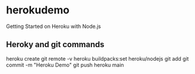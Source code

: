 # herokudemo
Getting Started on Heroku with Node.js

## Heroky and git commands
heroku create
git remote -v
heroku buildpacks:set heroku/nodejs
git add <filename>
git commit -m "Heroku Demo"
git push heroku main